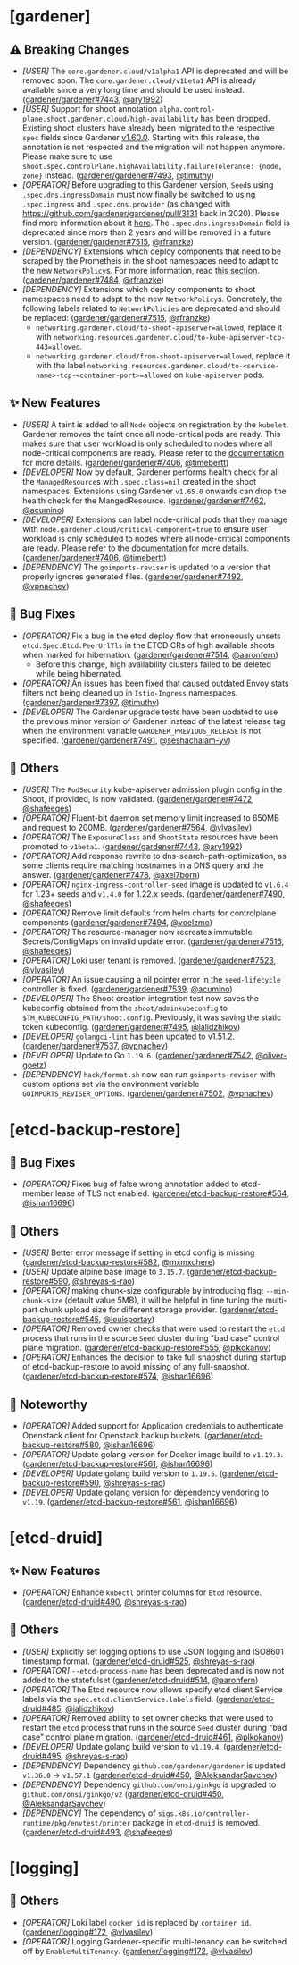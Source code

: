 # [gardener]
## ⚠️ Breaking Changes
* *[USER]* The `core.gardener.cloud/v1alpha1` API is deprecated and will be removed soon. The `core.gardener.cloud/v1beta1` API is already available since a very long time and should be used instead. ([gardener/gardener#7443](https://github.com/gardener/gardener/pull/7443), [@ary1992](https://github.com/ary1992))
* *[USER]* Support for shoot annotation `alpha.control-plane.shoot.gardener.cloud/high-availability` has been dropped. Existing shoot clusters have already been migrated to the respective `spec` fields since Gardener [v1.60.0](https://github.com/gardener/gardener/releases/tag/v1.60.0). Starting with this release, the annotation is not respected and the migration will not happen anymore. Please make sure to use `shoot.spec.controlPlane.highAvailability.failureTolerance: {node, zone}` instead. ([gardener/gardener#7493](https://github.com/gardener/gardener/pull/7493), [@timuthy](https://github.com/timuthy))
* *[OPERATOR]* Before upgrading to this Gardener version, `Seed`s using `.spec.dns.ingressDomain` must now finally be switched to using `.spec.ingress` and `.spec.dns.provider` (as changed with https://github.com/gardener/gardener/pull/3131 back in 2020). Please find more information about it [here](https://github.com/gardener/gardener/tree/master/docs/deployment/deploy_gardenlet_manually.md#kubernetes-cluster-that-should-be-registered-as-a-seed-cluster). The `.spec.dns.ingressDomain` field is deprecated since more than 2 years and will be removed in a future version. ([gardener/gardener#7515](https://github.com/gardener/gardener/pull/7515), [@rfranzke](https://github.com/rfranzke))
* *[DEPENDENCY]* Extensions which deploy components that need to be scraped by the Prometheis in the shoot namespaces need to adapt to the new `NetworkPolicy`s. For more information, read [this section](https://github.com/gardener/gardener/tree/master/docs/development/seed_network_policies.md#network-policies-for-logging--monitoring). ([gardener/gardener#7484](https://github.com/gardener/gardener/pull/7484), [@rfranzke](https://github.com/rfranzke))
* *[DEPENDENCY]* Extensions which deploy components to shoot namespaces need to adapt to the new `NetworkPolicy`s. Concretely, the following labels related to `NetworkPolicies` are deprecated and should be replaced: ([gardener/gardener#7515](https://github.com/gardener/gardener/pull/7515), [@rfranzke](https://github.com/rfranzke))
  * `networking.gardener.cloud/to-shoot-apiserver=allowed`, replace it with `networking.resources.gardener.cloud/to-kube-apiserver-tcp-443=allowed`.
  * `networking.gardener.cloud/from-shoot-apiserver=allowed`, replace it with the label `networking.resources.gardener.cloud/to-<service-name>-tcp-<container-port>=allowed` on `kube-apiserver` pods.
## ✨ New Features
* *[USER]* A taint is added to all `Node` objects on registration by the `kubelet`. Gardener removes the taint once all node-critical pods are ready. This makes sure that user workload is only scheduled to nodes where all node-critical components are ready. Please refer to the [documentation](https://github.com/gardener/gardener/blob/master/docs/usage/node-readiness.md) for more details. ([gardener/gardener#7406](https://github.com/gardener/gardener/pull/7406), [@timebertt](https://github.com/timebertt))
* *[DEVELOPER]* Now by default, Gardener performs health check for all the `ManagedResource`s with `.spec.class=nil` created in the shoot namespaces. Extensions using Gardener `v1.65.0` onwards can drop the health check for the MangedResource. ([gardener/gardener#7462](https://github.com/gardener/gardener/pull/7462), [@acumino](https://github.com/acumino))
* *[DEVELOPER]* Extensions can label node-critical pods that they manage with `node.gardener.cloud/critical-component=true` to ensure user workload is only scheduled to nodes where all node-critical components are ready. Please refer to the [documentation](https://github.com/gardener/gardener/blob/master/docs/usage/node-readiness.md) for more details. ([gardener/gardener#7406](https://github.com/gardener/gardener/pull/7406), [@timebertt](https://github.com/timebertt))
* *[DEPENDENCY]* The `goimports-reviser` is updated to a version that properly ignores generated files. ([gardener/gardener#7492](https://github.com/gardener/gardener/pull/7492), [@vpnachev](https://github.com/vpnachev))
## 🐛 Bug Fixes
* *[OPERATOR]* Fix a bug in the etcd deploy flow that erroneously unsets `etcd.Spec.Etcd.PeerUrlTls` in the ETCD CRs of high available shoots when marked for hibernation. ([gardener/gardener#7514](https://github.com/gardener/gardener/pull/7514), [@aaronfern](https://github.com/aaronfern))
  * Before this change, high availability clusters failed to be deleted while being hibernated.
* *[OPERATOR]* An issues has been fixed that caused outdated Envoy stats filters not being cleaned up in `Istio-Ingress` namespaces. ([gardener/gardener#7397](https://github.com/gardener/gardener/pull/7397), [@timuthy](https://github.com/timuthy))
* *[DEVELOPER]* The Gardener upgrade tests have been updated to use the previous minor version of Gardener instead of the latest release tag when the environment variable `GARDENER_PREVIOUS_RELEASE` is not specified. ([gardener/gardener#7491](https://github.com/gardener/gardener/pull/7491), [@seshachalam-yv](https://github.com/seshachalam-yv))
## 🏃 Others
* *[USER]* The `PodSecurity` kube-apiserver admission plugin config in the Shoot, if provided, is now validated. ([gardener/gardener#7472](https://github.com/gardener/gardener/pull/7472), [@shafeeqes](https://github.com/shafeeqes))
* *[OPERATOR]* Fluent-bit daemon set memory limit increased to 650MB and request to 200MB. ([gardener/gardener#7564](https://github.com/gardener/gardener/pull/7564), [@vlvasilev](https://github.com/vlvasilev))
* *[OPERATOR]* The `ExposureClass` and `ShootState` resources have been promoted to `v1beta1`. ([gardener/gardener#7443](https://github.com/gardener/gardener/pull/7443), [@ary1992](https://github.com/ary1992))
* *[OPERATOR]* Add response rewrite to dns-search-path-optimization, as some clients require matching hostnames in a DNS query and the answer. ([gardener/gardener#7478](https://github.com/gardener/gardener/pull/7478), [@axel7born](https://github.com/axel7born))
* *[OPERATOR]* `nginx-ingress-controller-seed` image is updated to `v1.6.4` for 1.23+ seeds and `v1.4.0` for 1.22.x seeds. ([gardener/gardener#7490](https://github.com/gardener/gardener/pull/7490), [@shafeeqes](https://github.com/shafeeqes))
* *[OPERATOR]* Remove limit defaults from helm charts for controlplane components ([gardener/gardener#7494](https://github.com/gardener/gardener/pull/7494), [@voelzmo](https://github.com/voelzmo))
* *[OPERATOR]* The resource-manager now recreates immutable Secrets/ConfigMaps on invalid update error. ([gardener/gardener#7516](https://github.com/gardener/gardener/pull/7516), [@shafeeqes](https://github.com/shafeeqes))
* *[OPERATOR]* Loki user tenant is removed. ([gardener/gardener#7523](https://github.com/gardener/gardener/pull/7523), [@vlvasilev](https://github.com/vlvasilev))
* *[OPERATOR]* An issue causing a nil pointer error in the `seed-lifecycle` controller is fixed. ([gardener/gardener#7539](https://github.com/gardener/gardener/pull/7539), [@acumino](https://github.com/acumino))
* *[DEVELOPER]* The Shoot creation integration test now saves the kubeconfig obtained from the `shoot/adminkubeconfig` to `$TM_KUBECONFIG_PATH/shoot.config`. Previously, it was saving the static token kubeconfig. ([gardener/gardener#7495](https://github.com/gardener/gardener/pull/7495), [@ialidzhikov](https://github.com/ialidzhikov))
* *[DEVELOPER]* `golangci-lint` has been updated to v1.51.2. ([gardener/gardener#7537](https://github.com/gardener/gardener/pull/7537), [@vpnachev](https://github.com/vpnachev))
* *[DEVELOPER]* Update to Go `1.19.6`. ([gardener/gardener#7542](https://github.com/gardener/gardener/pull/7542), [@oliver-goetz](https://github.com/oliver-goetz))
* *[DEPENDENCY]* `hack/format.sh` now can run `goimports-reviser` with custom options set via the environment variable `GOIMPORTS_REVISER_OPTIONS`. ([gardener/gardener#7502](https://github.com/gardener/gardener/pull/7502), [@vpnachev](https://github.com/vpnachev))
# [etcd-backup-restore]
## 🐛 Bug Fixes
* *[OPERATOR]* Fixes bug of false wrong annotation added to etcd-member lease of TLS not enabled. ([gardener/etcd-backup-restore#564](https://github.com/gardener/etcd-backup-restore/pull/564), [@ishan16696](https://github.com/ishan16696))
## 🏃 Others
* *[USER]* Better error message if setting in etcd config is missing ([gardener/etcd-backup-restore#582](https://github.com/gardener/etcd-backup-restore/pull/582), [@mxmxchere](https://github.com/mxmxchere))
* *[USER]* Update alpine base image to `3.15.7`. ([gardener/etcd-backup-restore#590](https://github.com/gardener/etcd-backup-restore/pull/590), [@shreyas-s-rao](https://github.com/shreyas-s-rao))
* *[OPERATOR]* making chunk-size configurable by introducing flag: `--min-chunk-size` (default value 5MB), it will be helpful in fine tuning the multi-part chunk upload size for different storage provider. ([gardener/etcd-backup-restore#545](https://github.com/gardener/etcd-backup-restore/pull/545), [@louisportay](https://github.com/louisportay))
* *[OPERATOR]* Removed owner checks that were used to restart the `etcd` process that runs in the source `Seed` cluster during "bad case" control plane migration. ([gardener/etcd-backup-restore#555](https://github.com/gardener/etcd-backup-restore/pull/555), [@plkokanov](https://github.com/plkokanov))
* *[OPERATOR]* Enhances the decision to take full snapshot during startup of etcd-backup-restore to avoid missing of any full-snapshot. ([gardener/etcd-backup-restore#574](https://github.com/gardener/etcd-backup-restore/pull/574), [@ishan16696](https://github.com/ishan16696))
## 📰 Noteworthy
* *[OPERATOR]* Added support for Application credentials to authenticate Openstack client for Openstack backup buckets. ([gardener/etcd-backup-restore#580](https://github.com/gardener/etcd-backup-restore/pull/580), [@ishan16696](https://github.com/ishan16696))
* *[OPERATOR]* Update golang version for Docker image build to `v1.19.3`. ([gardener/etcd-backup-restore#561](https://github.com/gardener/etcd-backup-restore/pull/561), [@ishan16696](https://github.com/ishan16696))
* *[DEVELOPER]* Update golang build version to `1.19.5`. ([gardener/etcd-backup-restore#590](https://github.com/gardener/etcd-backup-restore/pull/590), [@shreyas-s-rao](https://github.com/shreyas-s-rao))
* *[DEVELOPER]* Update golang version for dependency vendoring to `v1.19`. ([gardener/etcd-backup-restore#561](https://github.com/gardener/etcd-backup-restore/pull/561), [@ishan16696](https://github.com/ishan16696))
# [etcd-druid]
## ✨ New Features
* *[OPERATOR]* Enhance `kubectl` printer columns for `Etcd` resource. ([gardener/etcd-druid#490](https://github.com/gardener/etcd-druid/pull/490), [@shreyas-s-rao](https://github.com/shreyas-s-rao))
## 🏃 Others
* *[USER]* Explicitly set logging options to use JSON logging and ISO8601 timestamp format. ([gardener/etcd-druid#525](https://github.com/gardener/etcd-druid/pull/525), [@shreyas-s-rao](https://github.com/shreyas-s-rao))
* *[OPERATOR]* `--etcd-process-name` has been deprecated and is now not added to the statefulset ([gardener/etcd-druid#514](https://github.com/gardener/etcd-druid/pull/514), [@aaronfern](https://github.com/aaronfern))
* *[OPERATOR]* The Etcd resource now allows specify etcd client Service labels via the `spec.etcd.clientService.labels` field. ([gardener/etcd-druid#485](https://github.com/gardener/etcd-druid/pull/485), [@ialidzhikov](https://github.com/ialidzhikov))
* *[OPERATOR]* Removed ability to set owner checks that were used to restart the `etcd` process that runs in the source `Seed` cluster during "bad case" control plane migration. ([gardener/etcd-druid#461](https://github.com/gardener/etcd-druid/pull/461), [@plkokanov](https://github.com/plkokanov))
* *[DEVELOPER]* Update golang build version to `v1.19.4`. ([gardener/etcd-druid#495](https://github.com/gardener/etcd-druid/pull/495), [@shreyas-s-rao](https://github.com/shreyas-s-rao))
* *[DEPENDENCY]* Dependency `github.com/gardener/gardener` is updated `v1.36.0` -> `v1.57.1` ([gardener/etcd-druid#450](https://github.com/gardener/etcd-druid/pull/450), [@AleksandarSavchev](https://github.com/AleksandarSavchev))
* *[DEPENDENCY]* Dependency `github.com/onsi/ginkgo` is upgraded to `github.com/onsi/ginkgo/v2` ([gardener/etcd-druid#450](https://github.com/gardener/etcd-druid/pull/450), [@AleksandarSavchev](https://github.com/AleksandarSavchev))
* *[DEPENDENCY]* The dependency of `sigs.k8s.io/controller-runtime/pkg/envtest/printer` package in `etcd-druid` is removed. ([gardener/etcd-druid#493](https://github.com/gardener/etcd-druid/pull/493), [@shafeeqes](https://github.com/shafeeqes))
# [logging]
## 🏃 Others
* *[OPERATOR]* Loki label `docker_id` is replaced by `container_id`. ([gardener/logging#172](https://github.com/gardener/logging/pull/172), [@vlvasilev](https://github.com/vlvasilev))
* *[OPERATOR]* Logging Gardener-specific multi-tenancy can be switched off by `EnableMultiTenancy`. ([gardener/logging#172](https://github.com/gardener/logging/pull/172), [@vlvasilev](https://github.com/vlvasilev))